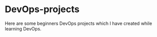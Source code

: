 # DevOps-projects

Here are some beginners DevOps projects which I have created while learning DevOps.
